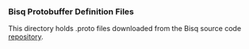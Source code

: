### Bisq Protobuffer Definition Files

This directory holds .proto files downloaded from the Bisq source code [repository](https://github.com/bisq-network/bisq/tree/master/proto/src/main/proto]).
